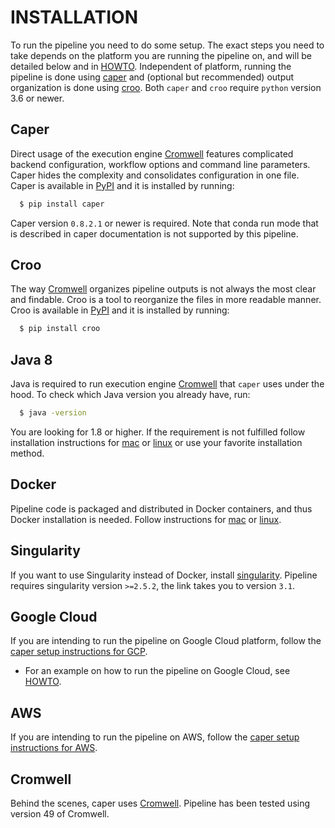 # INSTALLATION

To run the pipeline you need to do some setup. The exact steps you need to take depends on the platform you are running the pipeline on, and will be detailed below and in [HOWTO](howto.md). Independent of platform, running the pipeline is done using [caper](https://github.com/ENCODE-DCC/caper) and (optional but recommended) output organization is done using [croo](https://github.com/ENCODE-DCC/croo). Both `caper` and `croo` require `python` version 3.6 or newer.

## Caper

Direct usage of the execution engine [Cromwell](https://software.broadinstitute.org/wdl/documentation/execution) features complicated backend configuration, workflow options and command line parameters. Caper hides the complexity and consolidates configuration in one file. Caper is available in [PyPI](https://pypi.org/project/caper/) and it is installed by running:

```bash
  $ pip install caper
```

Caper version `0.8.2.1` or newer is required.
Note that conda run mode that is described in caper documentation is not supported by this pipeline.

## Croo

The way [Cromwell](https://software.broadinstitute.org/wdl/documentation/execution) organizes pipeline outputs is not always the most clear and findable. Croo is a tool to reorganize the files in more readable manner. Croo is available in [PyPI](https://pypi.org/project/croo/) and it is installed by running:

```bash
  $ pip install croo
```

## Java 8

Java is required to run execution engine [Cromwell](https://software.broadinstitute.org/wdl/documentation/execution) that `caper` uses under the hood.
To check which Java version you already have, run:
```bash
  $ java -version
```
You are looking for 1.8 or higher. If the requirement is not fulfilled follow installation instructions for [mac](https://java.com/en/download/help/mac_install.xml) or
[linux](http://openjdk.java.net/install/) or use your favorite installation method.

## Docker

Pipeline code is packaged and distributed in Docker containers, and thus Docker installation is needed.
Follow instructions for [mac](https://docs.docker.com/docker-for-mac/install/) or [linux](https://docs.docker.com/install/linux/docker-ce/ubuntu/#upgrade-docker-after-using-the-convenience-script).

## Singularity

If you want to use Singularity instead of Docker, install [singularity](https://www.sylabs.io/guides/3.1/user-guide/installation.html). Pipeline requires singularity version `>=2.5.2`, the link takes you to version `3.1`.

## Google Cloud

If you are intending to run the pipeline on Google Cloud platform, follow the [caper setup instructions for GCP](https://github.com/ENCODE-DCC/caper/blob/master/docs/conf_gcp.md).
* For an example on how to run the pipeline on Google Cloud, see [HOWTO](howto.md#google-cloud).

## AWS

If you are intending to run the pipeline on AWS, follow the [caper setup instructions for AWS](https://github.com/ENCODE-DCC/caper/blob/master/docs/conf_aws.md).

## Cromwell

Behind the scenes, caper uses [Cromwell](https://github.com/broadinstitute/cromwell/releases). Pipeline has been tested using version 49 of Cromwell.
